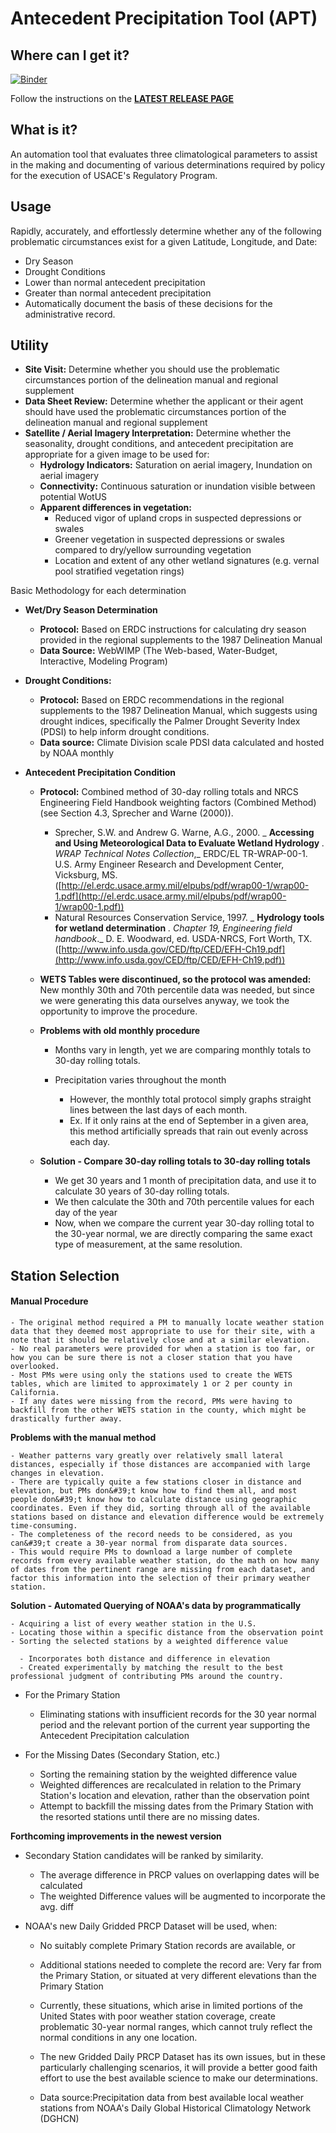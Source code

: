 # Antecedent Precipitation Tool (APT)
## Where can I get it?
[![Binder](https://mybinder.org/badge_logo.svg)](https://mybinder.org/v2/gh/jDeters-USACE/Antecedent-Precipitation-Tool/Juno)

Follow the instructions on the [**LATEST RELEASE PAGE**](https://github.com/jDeters-USACE/Antecedent-Precipitation-Tool/releases/latest)

## What is it?

An automation tool that evaluates three climatological parameters to assist in the making and documenting of various determinations required by policy for the execution of USACE&#39;s Regulatory Program.

## Usage

Rapidly, accurately, and effortlessly determine whether any of the following problematic circumstances exist for a given Latitude, Longitude, and Date:

- Dry Season
- Drought Conditions
- Lower than normal antecedent precipitation
- Greater than normal antecedent precipitation
- Automatically document the basis of these decisions for the administrative record.

## Utility

- **Site Visit:** Determine whether you should use the problematic circumstances portion of the delineation manual and regional supplement
- **Data Sheet Review:** Determine whether the applicant or their agent should have used the problematic circumstances portion of the delineation manual and regional supplement
- **Satellite / Aerial Imagery Interpretation:** Determine whether the seasonality, drought conditions, and antecedent precipitation are appropriate for a given image to be used for:
  - **Hydrology Indicators:** Saturation on aerial imagery, Inundation on aerial imagery
  - **Connectivity:** Continuous saturation or inundation visible between potential WotUS
  - **Apparent differences in vegetation:**
    - Reduced vigor of upland crops in suspected depressions or swales
    - Greener vegetation in suspected depressions or swales compared to dry/yellow surrounding vegetation
    - Location and extent of any other wetland signatures (e.g. vernal pool stratified vegetation rings)

Basic Methodology for each determination

- **Wet/Dry Season Determination**
  - **Protocol:** Based on ERDC instructions for calculating dry season provided in the regional supplements to the 1987 Delineation Manual
  - **Data Source:** WebWIMP (The Web-based, Water-Budget, Interactive, Modeling Program)
- **Drought Conditions:**
  - **Protocol:** Based on ERDC recommendations in the regional supplements to the 1987 Delineation Manual, which suggests using drought indices, specifically the Palmer Drought Severity Index (PDSI) to help inform drought conditions.
  - **Data source:** Climate Division scale PDSI data calculated and hosted by NOAA monthly

- **Antecedent Precipitation Condition**
  - **Protocol:** Combined method of 30-day rolling totals and NRCS Engineering Field Handbook weighting factors (Combined Method) (see Section 4.3, Sprecher and Warne (2000)).
    - Sprecher, S.W. and Andrew G. Warne, A.G., 2000. _ **Accessing and Using Meteorological Data to Evaluate Wetland Hydrology** _. WRAP Technical Notes Collection_,_ ERDC/EL TR-WRAP-00-1. U.S. Army Engineer Research and Development Center, Vicksburg, MS. ([http://el.erdc.usace.army.mil/elpubs/pdf/wrap00-1/wrap00-1.pdf](http://el.erdc.usace.army.mil/elpubs/pdf/wrap00-1/wrap00-1.pdf))
    - Natural Resources Conservation Service, 1997. _ **Hydrology tools for wetland determination** _. Chapter 19, Engineering field handbook_._ D. E. Woodward, ed. USDA-NRCS, Fort Worth, TX. ([http://www.info.usda.gov/CED/ftp/CED/EFH-Ch19.pdf](http://www.info.usda.gov/CED/ftp/CED/EFH-Ch19.pdf))

  - **WETS Tables were discontinued, so the protocol was amended:** New monthly 30th and 70th percentile data was needed, but since we were generating this data ourselves anyway, we took the opportunity to improve the procedure.
  - **Problems with old monthly procedure**
    - Months vary in length, yet we are comparing monthly totals to 30-day rolling totals.

    - Precipitation varies throughout the month
      - However, the monthly total protocol simply graphs straight lines between the last days of each month.
      - Ex. If it only rains at the end of September in a given area, this method artificially spreads that rain out evenly across each day.
  - **Solution - Compare 30-day rolling totals to 30-day rolling totals**
    - We get 30 years and 1 month of precipitation data, and use it to calculate 30 years of 30-day rolling totals.
    - We then calculate the 30th and 70th percentile values for each day of the year
    - Now, when we compare the current year 30-day rolling total to the 30-year normal, we are directly comparing the same exact type of measurement, at the same resolution.

## Station Selection

#### Manual Procedure

    - The original method required a PM to manually locate weather station data that they deemed most appropriate to use for their site, with a note that it should be relatively close and at a similar elevation.
    - No real parameters were provided for when a station is too far, or how you can be sure there is not a closer station that you have overlooked.
    - Most PMs were using only the stations used to create the WETS tables, which are limited to approximately 1 or 2 per county in California.
    - If any dates were missing from the record, PMs were having to backfill from the other WETS station in the county, which might be drastically further away.

**Problems with the manual method**

    - Weather patterns vary greatly over relatively small lateral distances, especially if those distances are accompanied with large changes in elevation.
    - There are typically quite a few stations closer in distance and elevation, but PMs don&#39;t know how to find them all, and most people don&#39;t know how to calculate distance using geographic coordinates. Even if they did, sorting through all of the available stations based on distance and elevation difference would be extremely time-consuming.
    - The completeness of the record needs to be considered, as you can&#39;t create a 30-year normal from disparate data sources.
    - This would require PMs to download a large number of complete records from every available weather station, do the math on how many of dates from the pertinent range are missing from each dataset, and factor this information into the selection of their primary weather station.

**Solution - Automated Querying of NOAA&#39;s data by programmatically**

    - Acquiring a list of every weather station in the U.S.
    - Locating those within a specific distance from the observation point
    - Sorting the selected stations by a weighted difference value

      - Incorporates both distance and difference in elevation
      - Created experimentally by matching the result to the best professional judgment of contributing PMs around the country.

- For the Primary Station

  - Eliminating stations with insufficient records for the 30 year normal period and the relevant portion of the current year supporting the Antecedent Precipitation calculation

- For the Missing Dates (Secondary Station, etc.)

  - Sorting the remaining station by the weighted difference value
  - Weighted differences are recalculated in relation to the Primary Station&#39;s location and elevation, rather than the observation point
  - Attempt to backfill the missing dates from the Primary Station with the resorted stations until there are no missing dates.

**Forthcoming improvements in the newest version**

- Secondary Station candidates will be ranked by similarity.

  - The average difference in PRCP values on overlapping dates will be calculated
  - The weighted Difference values will be augmented to incorporate the avg. diff

- NOAA&#39;s new Daily Gridded PRCP Dataset will be used, when:

  - No suitably complete Primary Station records are available, or
  - Additional stations needed to complete the record are: Very far from the Primary Station, or situated at very different elevations than the Primary Station
  - Currently, these situations, which arise in limited portions of the United States with poor weather station coverage, create problematic 30-year normal ranges, which cannot truly reflect the normal conditions in any one location.
  - The new Gridded Daily PRCP Dataset has its own issues, but in these particularly challenging scenarios, it will provide a better good faith effort to use the best available science to make our determinations.

  - Data source:Precipitation data from best available local weather stations from NOAA&#39;s Daily Global Historical Climatology Network (DGHCN)
